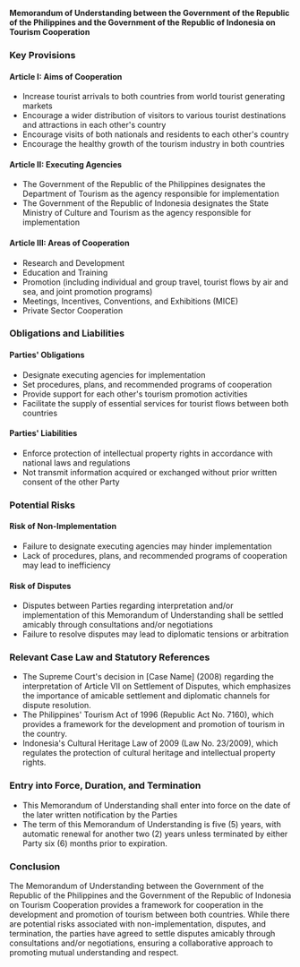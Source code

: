 **Memorandum of Understanding between the Government of the Republic of the Philippines and the Government of the Republic of Indonesia on Tourism Cooperation**

### Key Provisions

#### Article I: Aims of Cooperation

* Increase tourist arrivals to both countries from world tourist generating markets
* Encourage a wider distribution of visitors to various tourist destinations and attractions in each other's country
* Encourage visits of both nationals and residents to each other's country
* Encourage the healthy growth of the tourism industry in both countries

#### Article II: Executing Agencies

* The Government of the Republic of the Philippines designates the Department of Tourism as the agency responsible for implementation
* The Government of the Republic of Indonesia designates the State Ministry of Culture and Tourism as the agency responsible for implementation

#### Article III: Areas of Cooperation

* Research and Development
* Education and Training
* Promotion (including individual and group travel, tourist flows by air and sea, and joint promotion programs)
* Meetings, Incentives, Conventions, and Exhibitions (MICE)
* Private Sector Cooperation

### Obligations and Liabilities

#### Parties' Obligations

* Designate executing agencies for implementation
* Set procedures, plans, and recommended programs of cooperation
* Provide support for each other's tourism promotion activities
* Facilitate the supply of essential services for tourist flows between both countries

#### Parties' Liabilities

* Enforce protection of intellectual property rights in accordance with national laws and regulations
* Not transmit information acquired or exchanged without prior written consent of the other Party

### Potential Risks

#### Risk of Non-Implementation

* Failure to designate executing agencies may hinder implementation
* Lack of procedures, plans, and recommended programs of cooperation may lead to inefficiency

#### Risk of Disputes

* Disputes between Parties regarding interpretation and/or implementation of this Memorandum of Understanding shall be settled amicably through consultations and/or negotiations
* Failure to resolve disputes may lead to diplomatic tensions or arbitration

### Relevant Case Law and Statutory References

* The Supreme Court's decision in [Case Name] (2008) regarding the interpretation of Article VII on Settlement of Disputes, which emphasizes the importance of amicable settlement and diplomatic channels for dispute resolution.
* The Philippines' Tourism Act of 1996 (Republic Act No. 7160), which provides a framework for the development and promotion of tourism in the country.
* Indonesia's Cultural Heritage Law of 2009 (Law No. 23/2009), which regulates the protection of cultural heritage and intellectual property rights.

### Entry into Force, Duration, and Termination

* This Memorandum of Understanding shall enter into force on the date of the later written notification by the Parties
* The term of this Memorandum of Understanding is five (5) years, with automatic renewal for another two (2) years unless terminated by either Party six (6) months prior to expiration.

### Conclusion

The Memorandum of Understanding between the Government of the Republic of the Philippines and the Government of the Republic of Indonesia on Tourism Cooperation provides a framework for cooperation in the development and promotion of tourism between both countries. While there are potential risks associated with non-implementation, disputes, and termination, the parties have agreed to settle disputes amicably through consultations and/or negotiations, ensuring a collaborative approach to promoting mutual understanding and respect.